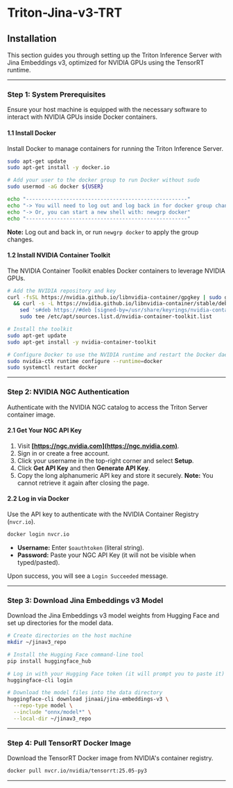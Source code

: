 # Triton-Jina-v3-TRT

## Installation

This section guides you through setting up the Triton Inference Server with Jina Embeddings v3, optimized for NVIDIA GPUs using the TensorRT runtime.

---

### Step 1: System Prerequisites

Ensure your host machine is equipped with the necessary software to interact with NVIDIA GPUs inside Docker containers.

#### 1.1 Install Docker

Install Docker to manage containers for running the Triton Inference Server.

```bash
sudo apt-get update
sudo apt-get install -y docker.io

# Add your user to the docker group to run Docker without sudo
sudo usermod -aG docker ${USER}

echo "----------------------------------------------------"
echo "-> You will need to log out and log back in for docker group changes to apply."
echo "-> Or, you can start a new shell with: newgrp docker"
echo "----------------------------------------------------"
```

**Note:** Log out and back in, or run `newgrp docker` to apply the group changes.

#### 1.2 Install NVIDIA Container Toolkit

The NVIDIA Container Toolkit enables Docker containers to leverage NVIDIA GPUs.

```bash
# Add the NVIDIA repository and key
curl -fsSL https://nvidia.github.io/libnvidia-container/gpgkey | sudo gpg --dearmor -o /usr/share/keyrings/nvidia-container-toolkit-keyring.gpg \
  && curl -s -L https://nvidia.github.io/libnvidia-container/stable/deb/nvidia-container-toolkit.list | \
    sed 's#deb https://#deb [signed-by=/usr/share/keyrings/nvidia-container-toolkit-keyring.gpg] https://#g' | \
    sudo tee /etc/apt/sources.list.d/nvidia-container-toolkit.list

# Install the toolkit
sudo apt-get update
sudo apt-get install -y nvidia-container-toolkit

# Configure Docker to use the NVIDIA runtime and restart the Docker daemon
sudo nvidia-ctk runtime configure --runtime=docker
sudo systemctl restart docker
```

---

### Step 2: NVIDIA NGC Authentication

Authenticate with the NVIDIA NGC catalog to access the Triton Server container image.

#### 2.1 Get Your NGC API Key

1. Visit **[https://ngc.nvidia.com](https://ngc.nvidia.com)**.
2. Sign in or create a free account.
3. Click your username in the top-right corner and select **Setup**.
4. Click **Get API Key** and then **Generate API Key**.
5. Copy the long alphanumeric API key and store it securely. **Note:** You cannot retrieve it again after closing the page.

#### 2.2 Log in via Docker

Use the API key to authenticate with the NVIDIA Container Registry (`nvcr.io`).

```bash
docker login nvcr.io
```

- **Username:** Enter `$oauthtoken` (literal string).
- **Password:** Paste your NGC API Key (it will not be visible when typed/pasted).

Upon success, you will see a `Login Succeeded` message.

---

### Step 3: Download Jina Embeddings v3 Model

Download the Jina Embeddings v3 model weights from Hugging Face and set up directories for the model data.

```bash
# Create directories on the host machine
mkdir ~/jinav3_repo

# Install the Hugging Face command-line tool
pip install huggingface_hub

# Log in with your Hugging Face token (it will prompt you to paste it)
huggingface-cli login

# Download the model files into the data directory
huggingface-cli download jinaai/jina-embeddings-v3 \
  --repo-type model \
  --include "onnx/model*" \
  --local-dir ~/jinav3_repo
```

---

### Step 4: Pull TensorRT Docker Image

Download the TensorRT Docker image from NVIDIA's container registry.

```bash
docker pull nvcr.io/nvidia/tensorrt:25.05-py3
```

---